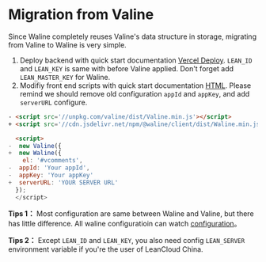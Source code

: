 # Migration from Valine

Since Waline completely reuses Valine's data structure in storage, migrating from Valine to Waline is very simple.

1. Deploy backend with quick start documentation [Vercel Deploy](/quick-start.html#vercel-%E9%83%A8%E7%BD%B2). `LEAN_ID` and `LEAN_KEY` is same with before Valine applied. Don't forget add `LEAN_MASTER_KEY` for Waline.
2. Modifiy front end scripts with quick start documentation [HTML](/quick-start.html#vercel-%E9%83%A8%E7%BD%B2). Please remind we should remove old configuration `appId` and `appKey`, and add `serverURL` configure.

```html
- <script src='//unpkg.com/valine/dist/Valine.min.js'></script>
+ <script src='//cdn.jsdelivr.net/npm/@waline/client/dist/Waline.min.js'></script>

  <script>
-  new Valine({
+  new Waline({
    el: '#vcomments',
-  appId: 'Your appId',
-  appKey: 'Your appKey'
+  serverURL: 'YOUR SERVER URL'
  });
  </script>
  ```

**Tips 1：** Most configuration are same between Waline and Valine, but there has little difference. All waline configuratioin can watch [configuration](/configuration.html)。

**Tips 2：** Except `LEAN_ID` and `LEAN_KEY`, you also need config `LEAN_SERVER` environment variable if you're the user of LeanCloud China.